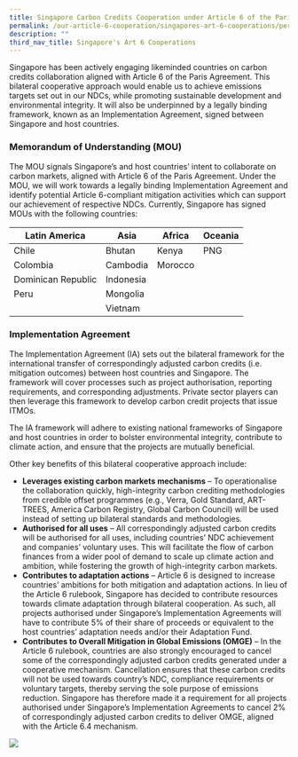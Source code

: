 ```yaml
---
title: Singapore Carbon Credits Cooperation under Article 6 of the Paris Agreement
permalink: /our-article-6-cooperation/singapores-art-6-cooperations/permalink/
description: ""
third_nav_title: Singapore's Art 6 Cooperations
---
```

Singapore has been actively engaging likeminded countries on carbon credits collaboration
aligned with Article 6 of the Paris Agreement. This bilateral cooperative approach would
enable us to achieve emissions targets set out in our NDCs, while promoting sustainable
development and environmental integrity. It will also be underpinned by a legally binding
framework, known as an Implementation Agreement, signed between Singapore and host
countries.

### Memorandum of Understanding (MOU)

The MOU signals Singapore’s and host countries’ intent to collaborate on carbon markets,
aligned with Article 6 of the Paris Agreement. Under the MOU, we will work towards a legally
binding Implementation Agreement and identify potential Article 6-compliant mitigation
activities which can support our achievement of respective NDCs.
Currently, Singapore has signed MOUs with the following countries:


| Latin America | Asia | Africa | Oceania |
| -------- | -------- | -------- |  -------- | 
| Chile | Bhutan | Kenya | PNG |
| Colombia | Cambodia | Morocco| |
| Dominican Republic | Indonesia | | |
| Peru | Mongolia | | |
| | Vietnam | |

### Implementation Agreement
The Implementation Agreement (IA) sets out the bilateral framework for the international
transfer of correspondingly adjusted carbon credits (i.e. mitigation outcomes) between host
countries and Singapore. The framework will cover processes such as project authorisation,
reporting requirements, and corresponding adjustments. Private sector players can then
leverage this framework to develop carbon credit projects that issue ITMOs.

The IA framework will adhere to existing national frameworks of Singapore and host countries
in order to bolster environmental integrity, contribute to climate action, and ensure that the
projects are mutually beneficial.

Other key benefits of this bilateral cooperative approach include:

* **Leverages existing carbon markets mechanisms** – To operationalise the collaboration
quickly, high-integrity carbon crediting methodologies from credible offset
programmes (e.g., Verra, Gold Standard, ART-TREES, America Carbon Registry, Global
Carbon Council) will be used instead of setting up bilateral standards and
methodologies.
*  **Authorised for all uses** – All correspondingly adjusted carbon credits will be authorised
for all uses, including countries’ NDC achievement and companies’ voluntary uses. This
will facilitate the flow of carbon finances from a wider pool of demand to scale up
climate action and ambition, while fostering the growth of high-integrity carbon
markets.
*  **Contributes to adaptation actions** – Article 6 is designed to increase countries’
ambitions for both mitigation and adaptation actions. In lieu of the Article 6 rulebook,
Singapore has decided to contribute resources towards climate adaptation through
bilateral cooperation. As such, all projects authorised under Singapore’s
Implementation Agreements will have to contribute 5% of their share of proceeds or
equivalent to the host countries’ adaptation needs and/or their Adaptation Fund.
*  **Contributes to Overall Mitigation in Global Emissions (OMGE)** – In the Article 6
rulebook, countries are also strongly encouraged to cancel some of the
correspondingly adjusted carbon credits generated under a cooperative mechanism.
Cancellation ensures that these carbon credits will not be used towards country’s NDC,
compliance requirements or voluntary targets, thereby serving the sole purpose of
emissions reduction. Singapore has therefore made it a requirement for all projects
authorised under Singapore’s Implementation Agreements to cancel 2% of
correspondingly adjusted carbon credits to deliver OMGE, aligned with the Article 6.4
mechanism.


<img src="https://file.go.gov.sg/impbenefits808.png">